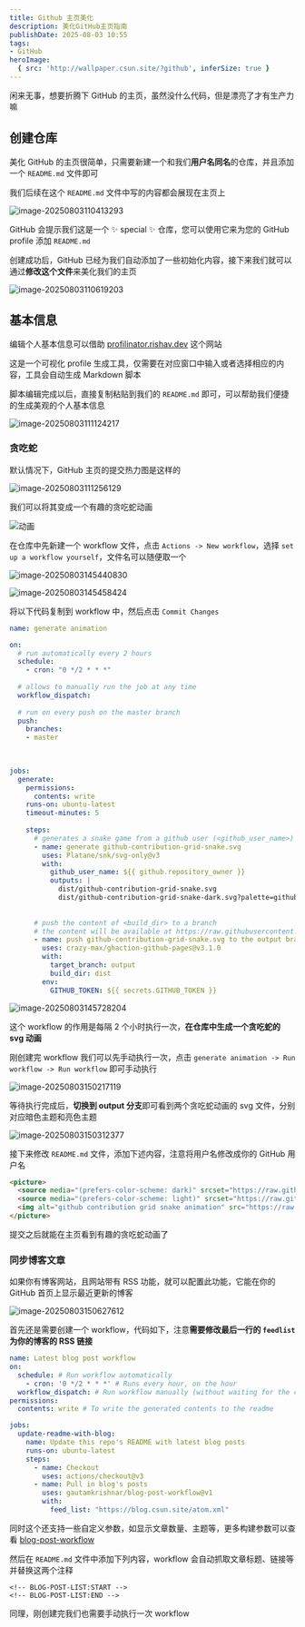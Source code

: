 ```yaml
---
title: Github 主页美化
description: 美化GitHub主页指南
publishDate: 2025-08-03 10:55
tags:
- GitHub
heroImage:
  { src: 'http://wallpaper.csun.site/?github', inferSize: true }
---
```


闲来无事，想要折腾下 GitHub 的主页，虽然没什么代码，但是漂亮了才有生产力嘛

## 创建仓库

美化 GitHub 的主页很简单，只需要新建一个和我们**用户名同名**的仓库，并且添加一个 `README.md` 文件即可

我们后续在这个 `README.md` 文件中写的内容都会展现在主页上

![image-20250803110413293](https://5a352de.webp.li/2025/08/84e0b9d00482870d8dc7bcffc043ba25.png)



GitHub 会提示我们这是一个 ✨ special ✨ 仓库，您可以使用它来为您的 GitHub profile 添加 `README.md`

创建成功后，GitHub 已经为我们自动添加了一些初始化内容，接下来我们就可以通过**修改这个文件**来美化我们的主页

![image-20250803110619203](https://5a352de.webp.li/2025/08/1fcfbd2c035419e788e060e45d109a30.png)

## 基本信息

编辑个人基本信息可以借助 [profilinator.rishav.dev](https://profilinator.rishav.dev/) 这个网站

这是一个可视化 profile 生成工具，仅需要在对应窗口中输入或者选择相应的内容，工具会自动生成 Markdown 脚本

脚本编辑完成以后，直接复制粘贴到我们的 `README.md` 即可，可以帮助我们便捷的生成美观的个人基本信息

![image-20250803111124217](https://5a352de.webp.li/2025/08/3a61912e3709a57d8a0ee475557e769f.png)

### 贪吃蛇

默认情况下，GitHub 主页的提交热力图是这样的

![image-20250803111256129](https://5a352de.webp.li/2025/08/148c2d6a6d85d9fbbf03a0c7c1cfb143.png)

我们可以将其变成一个有趣的贪吃蛇动画

![动画](https://5a352de.webp.li/2025/08/99a582f5cb6d5d317fe16eb794fc6ae2.gif)

在仓库中先新建一个 workflow 文件，点击 `Actions -> New workflow`，选择 `set up a workflow yourself`，文件名可以随便取一个

![image-20250803145440830](https://5a352de.webp.li/2025/08/7810fe82a3c82a70679f311350921da5.png)

![image-20250803145458424](https://5a352de.webp.li/2025/08/833645d2adafb3e0cab4637735257b11.png)

将以下代码复制到 workflow 中，然后点击 `Commit Changes`

```yaml
name: generate animation

on:
  # run automatically every 2 hours
  schedule:
    - cron: "0 */2 * * *" 
  
  # allows to manually run the job at any time
  workflow_dispatch:
  
  # run on every push on the master branch
  push:
    branches:
    - master
  
  

jobs:
  generate:
    permissions: 
      contents: write
    runs-on: ubuntu-latest
    timeout-minutes: 5
  
    steps:
      # generates a snake game from a github user (<github_user_name>) contributions graph, output a svg animation at <svg_out_path>
      - name: generate github-contribution-grid-snake.svg
        uses: Platane/snk/svg-only@v3
        with:
          github_user_name: ${{ github.repository_owner }}
          outputs: |
            dist/github-contribution-grid-snake.svg
            dist/github-contribution-grid-snake-dark.svg?palette=github-dark
  
  
      # push the content of <build_dir> to a branch
      # the content will be available at https://raw.githubusercontent.com/<github_user>/<repository>/<target_branch>/<file> , or as github page
      - name: push github-contribution-grid-snake.svg to the output branch
        uses: crazy-max/ghaction-github-pages@v3.1.0
        with:
          target_branch: output
          build_dir: dist
        env:
          GITHUB_TOKEN: ${{ secrets.GITHUB_TOKEN }}

```

![image-20250803145728204](https://5a352de.webp.li/2025/08/2f56f203adb221a7d0dab65b1a365cc4.png)

这个 workflow 的作用是每隔 2 个小时执行一次，**在仓库中生成一个贪吃蛇的 svg 动画**

刚创建完 workflow 我们可以先手动执行一次，点击 `generate animation -> Run workflow -> Run workflow` 即可手动执行

![image-20250803150217119](https://5a352de.webp.li/2025/08/0cb0f7a815dd500702a18e5954763f68.png)

等待执行完成后，**切换到 output 分支**即可看到两个贪吃蛇动画的 svg 文件，分别对应暗色主题和亮色主题

![image-20250803150312377](https://5a352de.webp.li/2025/08/4015854eab79cecb9541b6788a4e85d9.png)

接下来修改 `README.md` 文件，添加下述内容，注意将用户名修改成你的 GitHub 用户名

```html
<picture>
  <source media="(prefers-color-scheme: dark)" srcset="https://raw.githubusercontent.com/SunXin121/SunXin121/output/github-contribution-grid-snake-dark.svg">
  <source media="(prefers-color-scheme: light)" srcset="https://raw.githubusercontent.com/SunXin121/SunXin121/output/github-contribution-grid-snake.svg">
  <img alt="github contribution grid snake animation" src="https://raw.githubusercontent.com/SunXin121/SunXin121/output/github-contribution-grid-snake.svg">
</picture>
```

提交之后就能在主页看到有趣的贪吃蛇动画了

### 同步博客文章

如果你有博客网站，且网站带有 RSS 功能，就可以配置此功能，它能在你的 GitHub 首页上显示最近更新的博客

![image-20250803150627612](https://5a352de.webp.li/2025/08/0f23a0144bd6a1c6232dc5bab31cafcd.png)

首先还是需要创建一个 workflow，代码如下，注意**需要修改最后一行的 `feedlist` 为你的博客的 RSS 链接**

```yaml
name: Latest blog post workflow
on:
  schedule: # Run workflow automatically
    - cron: '0 */2 * * *' # Runs every hour, on the hour
  workflow_dispatch: # Run workflow manually (without waiting for the cron to be called), through the GitHub Actions Workflow page directly
permissions:
  contents: write # To write the generated contents to the readme

jobs:
  update-readme-with-blog:
    name: Update this repo's README with latest blog posts
    runs-on: ubuntu-latest
    steps:
      - name: Checkout
        uses: actions/checkout@v3
      - name: Pull in blog's posts
        uses: gautamkrishnar/blog-post-workflow@v1
        with:
          feed_list: "https://blog.csun.site/atom.xml"
```

同时这个还支持一些自定义参数，如显示文章数量、主题等，更多构建参数可以查看 [blog-post-workflow](https://github.com/gautamkrishnar/blog-post-workflow)

然后在 `README.md` 文件中添加下列内容，workflow 会自动抓取文章标题、链接等并替换这两个注释

```
<!-- BLOG-POST-LIST:START -->
<!-- BLOG-POST-LIST:END -->
```

同理，刚创建完我们也需要手动执行一次 workflow